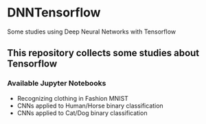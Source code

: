 # DNNTensorflow

Some studies using Deep Neural Networks with Tensorflow
<h2>This repository collects some studies about Tensorflow</h2>

<h3>Available Jupyter Notebooks</h3>
<ul>
<li>Recognizing clothing in Fashion MNIST</li>
<li>CNNs applied to Human/Horse binary classification</li>
<li>CNNs applied to Cat/Dog binary classification</li>
</ul>
